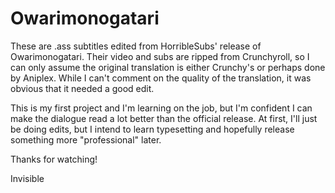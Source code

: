 # Owarimonogatari

These are .ass subtitles edited from HorribleSubs' release of Owarimonogatari.
Their video and subs are ripped from Crunchyroll, so I can only assume the original translation is either Crunchy's or perhaps done by Aniplex.
While I can't comment on the quality of the translation, it was obvious that it needed a good edit.

This is my first project and I'm learning on the job, but I'm confident I can make the dialogue read a lot better than the official release.
At first, I'll just be doing edits, but I intend to learn typesetting and hopefully release something more "professional" later.

Thanks for watching!

Invisible
